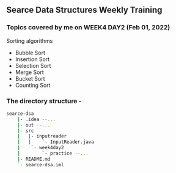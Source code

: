 ## Searce Data Structures Weekly Training

### Topics covered by me on WEEK4 DAY2 (Feb 01, 2022)

Sorting algorithms 

* Bubble Sort
* Insertion Sort
* Selection Sort
* Merge Sort
* Bucket Sort
* Counting Sort

### The directory structure -
```sh
searce-dsa
    |- .idea --...
    |- out --...
    |- src
    |   |- inputreader
    |   |    `- InputReader.java
    |    `- week4day2
    |        `- practice --...
    |- README.md
    `- searce-dsa.iml
```